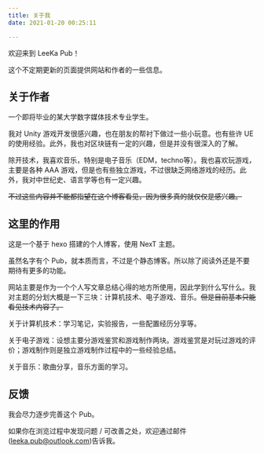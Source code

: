 ```yaml
---
title: 关于我
date: 2021-01-20 00:25:11

---
```




欢迎来到 LeeKa Pub！

这个不定期更新的页面提供网站和作者的一些信息。

## 关于作者

一个即将毕业的某大学数字媒体技术专业学生。

我对 Unity 游戏开发很感兴趣，也在朋友的帮衬下做过一些小玩意。也有些许 UE 的使用经验。此外，我也对区块链有一定的兴趣，但是并没有很深入的了解。

除开技术，我喜欢音乐，特别是电子音乐（EDM，techno等）。我也喜欢玩游戏，主要是各种 AAA 游戏，但是也有些独立游戏，不过很缺乏网络游戏的经历。此外，我对中世纪史、语言学等也有一定兴趣。

~~不过这些内容并不能都指望在这个博客看见，因为很多真的就仅仅是感兴趣。~~

## 这里的作用

这是一个基于 hexo 搭建的个人博客，使用 NexT 主题。

虽然名字有个 Pub，就本质而言，不过是个静态博客。所以除了阅读外还是不要期待有更多的功能。

网站主要是作为一个个人写文章总结心得的地方所使用，因此学到什么写什么。我对主题的分划大概是一下三块：计算机技术、电子游戏、音乐。~~但是目前基本只能看见技术内容了。~~

关于计算机技术：学习笔记，实验报告，一些配置经历分享等。

关于电子游戏：设想主要分游戏鉴赏和游戏制作两块。游戏鉴赏是对玩过游戏的评价；游戏制作则是独立游戏制作过程中的一些经验总结。

关于音乐：歌曲分享，音乐方面的学习。

## 反馈

我会尽力逐步完善这个 Pub。

如果你在浏览过程中发现问题 / 可改善之处，欢迎通过邮件(<leeka.pub@outlook.com>)告诉我。
